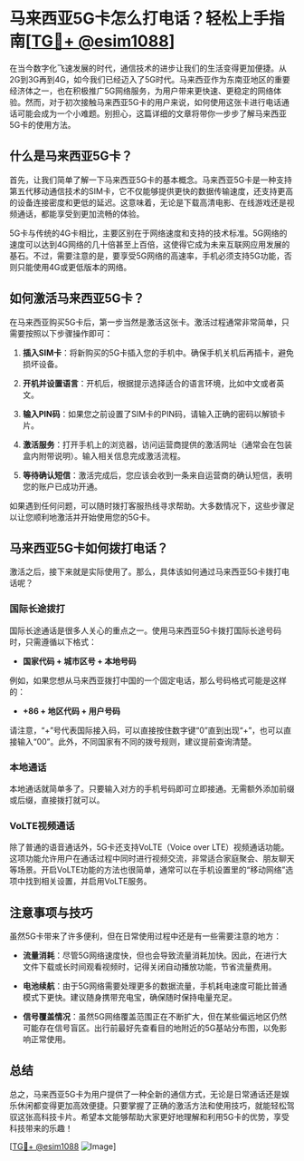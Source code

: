 # 马来西亚5G卡怎么打电话？轻松上手指南[[TG💪+ @esim1088](https://t.me/s/esim1088)]

在当今数字化飞速发展的时代，通信技术的进步让我们的生活变得更加便捷。从2G到3G再到4G，如今我们已经迈入了5G时代。马来西亚作为东南亚地区的重要经济体之一，也在积极推广5G网络服务，为用户带来更快速、更稳定的网络体验。然而，对于初次接触马来西亚5G卡的用户来说，如何使用这张卡进行电话通话可能会成为一个小难题。别担心，这篇详细的文章将带你一步步了解马来西亚5G卡的使用方法。

## 什么是马来西亚5G卡？

首先，让我们简单了解一下马来西亚5G卡的基本概念。马来西亚5G卡是一种支持第五代移动通信技术的SIM卡，它不仅能够提供更快的数据传输速度，还支持更高的设备连接密度和更低的延迟。这意味着，无论是下载高清电影、在线游戏还是视频通话，都能享受到更加流畅的体验。

5G卡与传统的4G卡相比，主要区别在于网络速度和支持的技术标准。5G网络的速度可以达到4G网络的几十倍甚至上百倍，这使得它成为未来互联网应用发展的基石。不过，需要注意的是，要享受5G网络的高速率，手机必须支持5G功能，否则只能使用4G或更低版本的网络。

## 如何激活马来西亚5G卡？

在马来西亚购买5G卡后，第一步当然是激活这张卡。激活过程通常非常简单，只需要按照以下步骤操作即可：

1. **插入SIM卡**：将新购买的5G卡插入您的手机中。确保手机关机后再插卡，避免损坏设备。
   
2. **开机并设置语言**：开机后，根据提示选择适合的语言环境，比如中文或者英文。

3. **输入PIN码**：如果您之前设置了SIM卡的PIN码，请输入正确的密码以解锁卡片。

4. **激活服务**：打开手机上的浏览器，访问运营商提供的激活网址（通常会在包装盒内附带说明）。输入相关信息完成激活流程。

5. **等待确认短信**：激活完成后，您应该会收到一条来自运营商的确认短信，表明您的账户已成功开通。

如果遇到任何问题，可以随时拨打客服热线寻求帮助。大多数情况下，这些步骤足以让您顺利地激活并开始使用您的5G卡。

## 马来西亚5G卡如何拨打电话？

激活之后，接下来就是实际使用了。那么，具体该如何通过马来西亚5G卡拨打电话呢？

### 国际长途拨打

国际长途通话是很多人关心的重点之一。使用马来西亚5G卡拨打国际长途号码时，只需遵循以下格式：

- **国家代码 + 城市区号 + 本地号码**

例如，如果您想从马来西亚拨打中国的一个固定电话，那么号码格式可能是这样的：

- **+86 + 地区代码 + 用户号码**

请注意，“+”号代表国际接入码，可以直接按住数字键“0”直到出现“+”，也可以直接输入“00”。此外，不同国家有不同的拨号规则，建议提前查询清楚。

### 本地通话

本地通话就简单多了。只要输入对方的手机号码即可立即接通。无需额外添加前缀或后缀，直接拨打就可以。

### VoLTE视频通话

除了普通的语音通话外，5G卡还支持VoLTE（Voice over LTE）视频通话功能。这项功能允许用户在通话过程中同时进行视频交流，非常适合家庭聚会、朋友聊天等场景。开启VoLTE功能的方法也很简单，通常可以在手机设置里的“移动网络”选项中找到相关设置，并启用VoLTE服务。

## 注意事项与技巧

虽然5G卡带来了许多便利，但在日常使用过程中还是有一些需要注意的地方：

- **流量消耗**：尽管5G网络速度快，但也会导致流量消耗加快。因此，在进行大文件下载或长时间观看视频时，记得关闭自动播放功能，节省流量费用。
  
- **电池续航**：由于5G网络需要处理更多的数据流量，手机耗电速度可能比普通模式下更快。建议随身携带充电宝，确保随时保持电量充足。

- **信号覆盖情况**：虽然5G网络覆盖范围正在不断扩大，但在某些偏远地区仍然可能存在信号盲区。出行前最好先查看目的地附近的5G基站分布图，以免影响正常使用。

## 总结

总之，马来西亚5G卡为用户提供了一种全新的通信方式，无论是日常通话还是娱乐休闲都变得更加高效便捷。只要掌握了正确的激活方法和使用技巧，就能轻松驾驭这张高科技卡片。希望本文能够帮助大家更好地理解和利用5G卡的优势，享受科技带来的乐趣！

[[TG💪+ @esim1088](https://t.me/s/esim1088) ![Image](https://i.postimg.cc/4NQfJmqS/Snipaste-2025-05-13-00-14-12.png)]